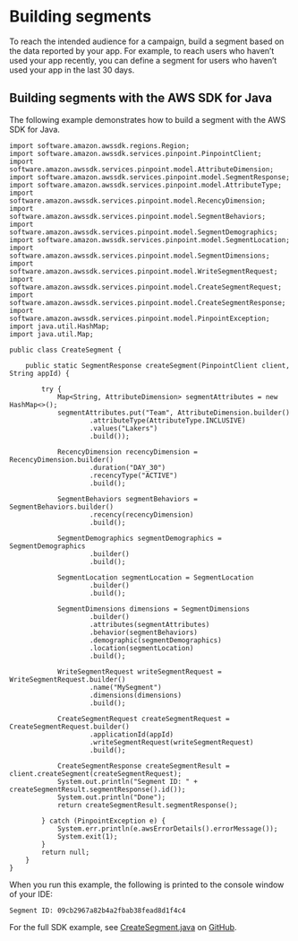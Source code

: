 # Building segments<a name="segments-dimensional"></a>

To reach the intended audience for a campaign, build a segment based on the data reported by your app\. For example, to reach users who haven’t used your app recently, you can define a segment for users who haven’t used your app in the last 30 days\.

## Building segments with the AWS SDK for Java<a name="segments-dimensional-example-java"></a>

The following example demonstrates how to build a segment with the AWS SDK for Java\.

```
import software.amazon.awssdk.regions.Region;
import software.amazon.awssdk.services.pinpoint.PinpointClient;
import software.amazon.awssdk.services.pinpoint.model.AttributeDimension;
import software.amazon.awssdk.services.pinpoint.model.SegmentResponse;
import software.amazon.awssdk.services.pinpoint.model.AttributeType;
import software.amazon.awssdk.services.pinpoint.model.RecencyDimension;
import software.amazon.awssdk.services.pinpoint.model.SegmentBehaviors;
import software.amazon.awssdk.services.pinpoint.model.SegmentDemographics;
import software.amazon.awssdk.services.pinpoint.model.SegmentLocation;
import software.amazon.awssdk.services.pinpoint.model.SegmentDimensions;
import software.amazon.awssdk.services.pinpoint.model.WriteSegmentRequest;
import software.amazon.awssdk.services.pinpoint.model.CreateSegmentRequest;
import software.amazon.awssdk.services.pinpoint.model.CreateSegmentResponse;
import software.amazon.awssdk.services.pinpoint.model.PinpointException;
import java.util.HashMap;
import java.util.Map;
```
```
public class CreateSegment {

    public static SegmentResponse createSegment(PinpointClient client, String appId) {

        try {
            Map<String, AttributeDimension> segmentAttributes = new HashMap<>();
            segmentAttributes.put("Team", AttributeDimension.builder()
                    .attributeType(AttributeType.INCLUSIVE)
                    .values("Lakers")
                    .build());

            RecencyDimension recencyDimension = RecencyDimension.builder()
                    .duration("DAY_30")
                    .recencyType("ACTIVE")
                    .build();

            SegmentBehaviors segmentBehaviors = SegmentBehaviors.builder()
                    .recency(recencyDimension)
                    .build();

            SegmentDemographics segmentDemographics = SegmentDemographics
                    .builder()
                    .build();

            SegmentLocation segmentLocation = SegmentLocation
                    .builder()
                    .build();

            SegmentDimensions dimensions = SegmentDimensions
                    .builder()
                    .attributes(segmentAttributes)
                    .behavior(segmentBehaviors)
                    .demographic(segmentDemographics)
                    .location(segmentLocation)
                    .build();

            WriteSegmentRequest writeSegmentRequest = WriteSegmentRequest.builder()
                    .name("MySegment")
                    .dimensions(dimensions)
                    .build();

            CreateSegmentRequest createSegmentRequest = CreateSegmentRequest.builder()
                    .applicationId(appId)
                    .writeSegmentRequest(writeSegmentRequest)
                    .build();

            CreateSegmentResponse createSegmentResult = client.createSegment(createSegmentRequest);
            System.out.println("Segment ID: " + createSegmentResult.segmentResponse().id());
            System.out.println("Done");
            return createSegmentResult.segmentResponse();

        } catch (PinpointException e) {
            System.err.println(e.awsErrorDetails().errorMessage());
            System.exit(1);
        }
        return null;
    }
}
```

When you run this example, the following is printed to the console window of your IDE:

```
Segment ID: 09cb2967a82b4a2fbab38fead8d1f4c4
```

For the full SDK example, see [CreateSegment\.java](https://github.com/awsdocs/aws-doc-sdk-examples/blob/master/javav2/example_code/pinpoint/src/main/java/com/example/pinpoint/CreateSegment.java/) on [GitHub](https://github.com/)\.
